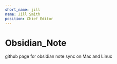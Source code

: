 ```yaml
---
short_name: jill
name: Jill Smith
position: Chief Editor
---
```


# Obsidian_Note

github page for obsidian note sync on Mac and Linux
